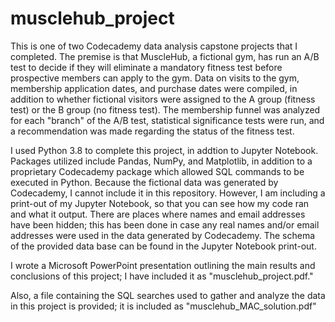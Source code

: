 # musclehub_project

This is one of two Codecademy data analysis capstone projects that I completed. The premise is that MuscleHub, a fictional gym, has run an A/B test to decide if they will eliminate a mandatory fitness test before prospective members can apply to the gym. Data on visits to the gym, membership application dates, and purchase dates were compiled, in addition to whether fictional visitors were assigned to the A group (fitness test) or the B group (no fitness test). The membership funnel was analyzed for each "branch" of the A/B test, statistical significance tests were run, and a recommendation was made regarding the status of the fitness test.

I used Python 3.8 to complete this project, in addtion to Jupyter Notebook. Packages utilized include Pandas, NumPy, and Matplotlib, in addition to a proprietary Codecademy package which allowed SQL commands to be executed in Python. Because the fictional data was generated by Codecademy, I cannot include it in this repository. However, I am including a print-out of my Jupyter Notebook, so that you can see how my code ran and what it output. There are places where names and email addresses have been hidden; this has been done in case any real names and/or email addresses were used in the data generated by Codecademy. The schema of the provided data base can be found in the Jupyter Notebook print-out.

I wrote a Microsoft PowerPoint presentation outlining the main results and conclusions of this project; I have included it as "musclehub_project.pdf."

Also, a file containing the SQL searches used to gather and analyze the data in this project is provided; it is included as "musclehub_MAC_solution.pdf"
